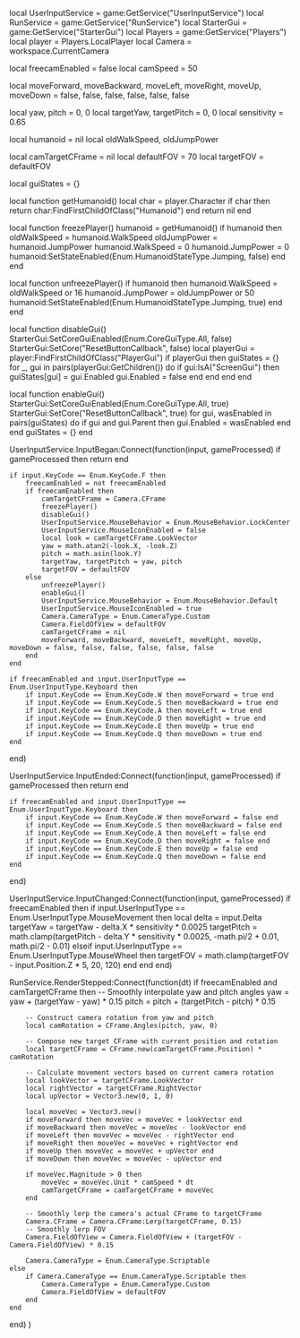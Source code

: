 local UserInputService = game:GetService("UserInputService")
local RunService = game:GetService("RunService")
local StarterGui = game:GetService("StarterGui")
local Players = game:GetService("Players")
local player = Players.LocalPlayer
local Camera = workspace.CurrentCamera

local freecamEnabled = false
local camSpeed = 50

local moveForward, moveBackward, moveLeft, moveRight, moveUp, moveDown = false, false, false, false, false, false

local yaw, pitch = 0, 0
local targetYaw, targetPitch = 0, 0
local sensitivity = 0.65

local humanoid = nil
local oldWalkSpeed, oldJumpPower

local camTargetCFrame = nil
local defaultFOV = 70
local targetFOV = defaultFOV

local guiStates = {}

local function getHumanoid()
	local char = player.Character
	if char then
		return char:FindFirstChildOfClass("Humanoid")
	end
	return nil
end

local function freezePlayer()
	humanoid = getHumanoid()
	if humanoid then
		oldWalkSpeed = humanoid.WalkSpeed
		oldJumpPower = humanoid.JumpPower
		humanoid.WalkSpeed = 0
		humanoid.JumpPower = 0
		humanoid:SetStateEnabled(Enum.HumanoidStateType.Jumping, false)
	end
end

local function unfreezePlayer()
	if humanoid then
		humanoid.WalkSpeed = oldWalkSpeed or 16
		humanoid.JumpPower = oldJumpPower or 50
		humanoid:SetStateEnabled(Enum.HumanoidStateType.Jumping, true)
	end
end

local function disableGui()
	StarterGui:SetCoreGuiEnabled(Enum.CoreGuiType.All, false)
	StarterGui:SetCore("ResetButtonCallback", false)
	local playerGui = player:FindFirstChildOfClass("PlayerGui")
	if playerGui then
		guiStates = {}
		for _, gui in pairs(playerGui:GetChildren()) do
			if gui:IsA("ScreenGui") then
				guiStates[gui] = gui.Enabled
				gui.Enabled = false
			end
		end
	end
end

local function enableGui()
	StarterGui:SetCoreGuiEnabled(Enum.CoreGuiType.All, true)
	StarterGui:SetCore("ResetButtonCallback", true)
	for gui, wasEnabled in pairs(guiStates) do
		if gui and gui.Parent then
			gui.Enabled = wasEnabled
		end
	end
	guiStates = {}
end

UserInputService.InputBegan:Connect(function(input, gameProcessed)
	if gameProcessed then return end

	if input.KeyCode == Enum.KeyCode.F then
		freecamEnabled = not freecamEnabled
		if freecamEnabled then
			camTargetCFrame = Camera.CFrame
			freezePlayer()
			disableGui()
			UserInputService.MouseBehavior = Enum.MouseBehavior.LockCenter
			UserInputService.MouseIconEnabled = false
			local look = camTargetCFrame.LookVector
			yaw = math.atan2(-look.X, -look.Z)
			pitch = math.asin(look.Y)
			targetYaw, targetPitch = yaw, pitch
			targetFOV = defaultFOV
		else
			unfreezePlayer()
			enableGui()
			UserInputService.MouseBehavior = Enum.MouseBehavior.Default
			UserInputService.MouseIconEnabled = true
			Camera.CameraType = Enum.CameraType.Custom
			Camera.FieldOfView = defaultFOV
			camTargetCFrame = nil
			moveForward, moveBackward, moveLeft, moveRight, moveUp, moveDown = false, false, false, false, false, false
		end
	end

	if freecamEnabled and input.UserInputType == Enum.UserInputType.Keyboard then
		if input.KeyCode == Enum.KeyCode.W then moveForward = true end
		if input.KeyCode == Enum.KeyCode.S then moveBackward = true end
		if input.KeyCode == Enum.KeyCode.A then moveLeft = true end
		if input.KeyCode == Enum.KeyCode.D then moveRight = true end
		if input.KeyCode == Enum.KeyCode.E then moveUp = true end
		if input.KeyCode == Enum.KeyCode.Q then moveDown = true end
	end
end)

UserInputService.InputEnded:Connect(function(input, gameProcessed)
	if gameProcessed then return end

	if freecamEnabled and input.UserInputType == Enum.UserInputType.Keyboard then
		if input.KeyCode == Enum.KeyCode.W then moveForward = false end
		if input.KeyCode == Enum.KeyCode.S then moveBackward = false end
		if input.KeyCode == Enum.KeyCode.A then moveLeft = false end
		if input.KeyCode == Enum.KeyCode.D then moveRight = false end
		if input.KeyCode == Enum.KeyCode.E then moveUp = false end
		if input.KeyCode == Enum.KeyCode.Q then moveDown = false end
	end
end)

UserInputService.InputChanged:Connect(function(input, gameProcessed)
	if freecamEnabled then
		if input.UserInputType == Enum.UserInputType.MouseMovement then
			local delta = input.Delta
			targetYaw = targetYaw - delta.X * sensitivity * 0.0025
			targetPitch = math.clamp(targetPitch - delta.Y * sensitivity * 0.0025, -math.pi/2 + 0.01, math.pi/2 - 0.01)
		elseif input.UserInputType == Enum.UserInputType.MouseWheel then
			targetFOV = math.clamp(targetFOV - input.Position.Z * 5, 20, 120)
		end
	end
end)

RunService.RenderStepped:Connect(function(dt)
	if freecamEnabled and camTargetCFrame then
		-- Smoothly interpolate yaw and pitch angles
		yaw = yaw + (targetYaw - yaw) * 0.15
		pitch = pitch + (targetPitch - pitch) * 0.15

		-- Construct camera rotation from yaw and pitch
		local camRotation = CFrame.Angles(pitch, yaw, 0)
		
		-- Compose new target CFrame with current position and rotation
		local targetCFrame = CFrame.new(camTargetCFrame.Position) * camRotation
		
		-- Calculate movement vectors based on current camera rotation
		local lookVector = targetCFrame.LookVector
		local rightVector = targetCFrame.RightVector
		local upVector = Vector3.new(0, 1, 0)
		
		local moveVec = Vector3.new()
		if moveForward then moveVec = moveVec + lookVector end
		if moveBackward then moveVec = moveVec - lookVector end
		if moveLeft then moveVec = moveVec - rightVector end
		if moveRight then moveVec = moveVec + rightVector end
		if moveUp then moveVec = moveVec + upVector end
		if moveDown then moveVec = moveVec - upVector end
		
		if moveVec.Magnitude > 0 then
			moveVec = moveVec.Unit * camSpeed * dt
			camTargetCFrame = camTargetCFrame + moveVec
		end
		
		-- Smoothly lerp the camera's actual CFrame to targetCFrame
		Camera.CFrame = Camera.CFrame:Lerp(targetCFrame, 0.15)
		-- Smoothly lerp FOV
		Camera.FieldOfView = Camera.FieldOfView + (targetFOV - Camera.FieldOfView) * 0.15
		
		Camera.CameraType = Enum.CameraType.Scriptable
	else
		if Camera.CameraType == Enum.CameraType.Scriptable then
			Camera.CameraType = Enum.CameraType.Custom
			Camera.FieldOfView = defaultFOV
		end
	end
end)
)
